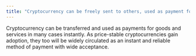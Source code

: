 ```yaml
---
title: "Cryptocurrency can be freely sent to others, used as payment for goods and services"
---
```

Cryptocurrency can be transferred and used as payments for goods and services in many cases instantly. As price-stable cryptocurrencies gain adoption, they too will be widely circulated as an instant and reliable method of payment with wide acceptance.
